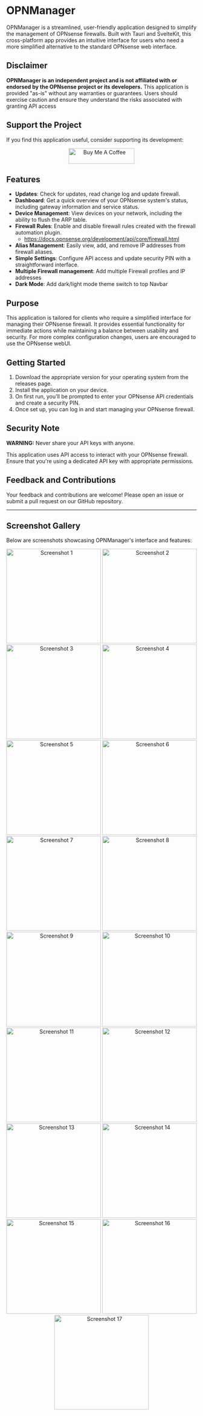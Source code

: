 # OPNManager

OPNManager is a streamlined, user-friendly application designed to simplify the management of OPNsense firewalls. Built with Tauri and SvelteKit, this cross-platform app provides an intuitive interface for users who need a more simplified alternative to the standard OPNsense web interface.

## Disclaimer

**OPNManager is an independent project and is not affiliated with or endorsed by the OPNsense project or its developers.** This application is provided "as-is" without any warranties or guarantees. Users should exercise caution and ensure they understand the risks associated with granting API access

## Support the Project

If you find this application useful, consider supporting its development:

<div style="text-align: center;">
    <a href="https://www.buymeacoffee.com/swingline" target="_blank">
        <img src="https://cdn.buymeacoffee.com/buttons/default-orange.png" alt="Buy Me A Coffee" height="41" width="174">
    </a>
</div>

## Features

- **Updates**: Check for updates, read change log and update firewall.
- **Dashboard**: Get a quick overview of your OPNsense system's status, including gateway information and service status.
- **Device Management**: View devices on your network, including the ability to flush the ARP table.
- **Firewall Rules**: Enable and disable firewall rules created with the firewall automation plugin.
    - https://docs.opnsense.org/development/api/core/firewall.html
- **Alias Management**: Easily view, add, and remove IP addresses from firewall aliases.
- **Simple Settings**: Configure API access and update security PIN with a straightforward interface.
- **Multiple Firewall management**: Add multiple Firewall profiles and IP addresses
- **Dark Mode**: Add dark/light mode theme switch to top Navbar

## Purpose

This application is tailored for clients who require a simplified interface for managing their OPNsense firewall. It provides essential functionality for immediate actions while maintaining a balance between usability and security. For more complex configuration changes, users are encouraged to use the OPNsense webUI.

## Getting Started

1. Download the appropriate version for your operating system from the releases page.
2. Install the application on your device.
3. On first run, you'll be prompted to enter your OPNsense API credentials and create a security PIN.
4. Once set up, you can log in and start managing your OPNsense firewall.

## Security Note

**WARNING:** Never share your API keys with anyone.

This application uses API access to interact with your OPNsense firewall. Ensure that you're using a dedicated API key with appropriate permissions.

## Feedback and Contributions

Your feedback and contributions are welcome! Please open an issue or submit a pull request on our GitHub repository.



---

## Screenshot Gallery  

Below are screenshots showcasing OPNManager's interface and features:  

<div align="center">  
  <img src="./screenshots/phone/Screenshot_20250309_181351.png" alt="Screenshot 1" width="250px">  
  <img src="./screenshots/phone/Screenshot_20250309_194754.png" alt="Screenshot 2" width="250px">  
  <img src="./screenshots/phone/Screenshot_20250309_200250.png" alt="Screenshot 3" width="250px">  
  <img src="./screenshots/phone/Screenshot_20250309_200308.png" alt="Screenshot 4" width="250px">  
  <img src="./screenshots/phone/Screenshot_20250309_200320.png" alt="Screenshot 5" width="250px">  
  <img src="./screenshots/phone/Screenshot_20250309_200331.png" alt="Screenshot 6" width="250px">  
  <img src="./screenshots/phone/Screenshot_20250309_200348.png" alt="Screenshot 7" width="250px">  
  <img src="./screenshots/phone/Screenshot_20250309_200359.png" alt="Screenshot 8" width="250px">  
  <img src="./screenshots/phone/Screenshot_20250309_200413.png" alt="Screenshot 9" width="250px">  
  <img src="./screenshots/phone/Screenshot_20250311_210558.png" alt="Screenshot 10" width="250px">  
  <img src="./screenshots/phone/Screenshot_20250311_210622.png" alt="Screenshot 11" width="250px">  
  <img src="./screenshots/phone/Screenshot_20250311_210716.png" alt="Screenshot 12" width="250px">  
  <img src="./screenshots/phone/Screenshot_20250311_210739.png" alt="Screenshot 13" width="250px">  
  <img src="./screenshots/phone/Screenshot_20250311_210757.png" alt="Screenshot 14" width="250px">  
  <img src="./screenshots/phone/Screenshot_20250311_210815.png" alt="Screenshot 15" width="250px">  
  <img src="./screenshots/phone/Screenshot_20250311_210834.png" alt="Screenshot 16" width="250px">  
  <img src="./screenshots/phone/Screenshot_20250311_211233.png" alt="Screenshot 17" width="250px">  
</div>  
